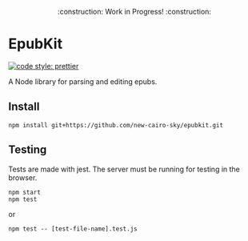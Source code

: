 <p align="center">
    :construction: Work in Progress! :construction:
</p>

# EpubKit

[![code style: prettier](https://img.shields.io/badge/code_style-prettier-ff69b4.svg?style=flat-square)](https://github.com/prettier/prettier)

A Node library for parsing and editing epubs.

## Install

```
npm install git+https://github.com/new-cairo-sky/epubkit.git
```

## Testing

Tests are made with jest. The server must be running for testing in the browser. 
``` 
npm start
npm test
```
or
```
npm test -- [test-file-name].test.js
```